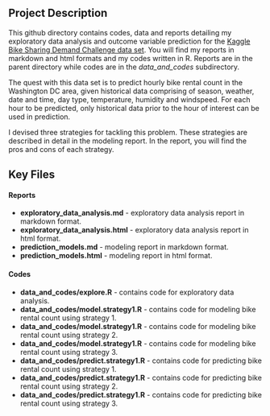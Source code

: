 Project Description
-------------------

This github directory contains codes, data and reports detailing my
exploratory data analysis and outcome variable prediction for the
[Kaggle Bike Sharing Demand Challenge data
set](!https://www.kaggle.com/c/bike-sharing-demand/data). You will find
my reports in markdown and html formats and my codes written in R.
Reports are in the parent directory while codes are in the
*data\_and\_codes* subdirectory.

The quest with this data set is to predict hourly bike rental count in
the Washington DC area, given historical data comprising of season,
weather, date and time, day type, temperature, humidity and windspeed.
For each hour to be predicted, only historical data prior to the hour of
interest can be used in prediction.

I devised three strategies for tackling this problem. These strategies
are described in detail in the modeling report. In the report, you will
find the pros and cons of each strategy.

Key Files
---------

#### Reports

-   **exploratory\_data\_analysis.md** - exploratory data analysis
    report in markdown format.
-   **exploratory\_data\_analysis.html** - exploratory data analysis
    report in html format.
-   **prediction\_models.md** - modeling report in markdown format.
-   **prediction\_models.html** - modeling report in html format.

#### Codes

-   **data\_and\_codes/explore.R** - contains code for exploratory
    data analysis.
-   **data\_and\_codes/model.strategy1.R** - contains code for modeling
    bike rental count using strategy 1.
-   **data\_and\_codes/model.strategy1.R** - contains code for modeling
    bike rental count using strategy 2.
-   **data\_and\_codes/model.strategy1.R** - contains code for modeling
    bike rental count using strategy 3.
-   **data\_and\_codes/predict.strategy1.R** - contains code for
    predicting bike rental count using strategy 1.
-   **data\_and\_codes/predict.strategy1.R** - contains code for
    predicting bike rental count using strategy 2.
-   **data\_and\_codes/predict.strategy1.R** - contains code for
    predicting bike rental count using strategy 3.
